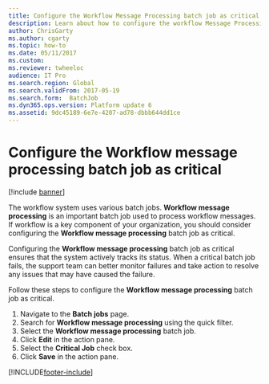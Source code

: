 ```yaml
---
title: Configure the Workflow Message Processing batch job as critical
description: Learn about how to configure the workflow Message Processing batch job as critical, including a step-by-step process.
author: ChrisGarty
ms.author: cgarty
ms.topic: how-to
ms.date: 05/11/2017
ms.custom: 
ms.reviewer: twheeloc
audience: IT Pro
ms.search.region: Global
ms.search.validFrom: 2017-05-19
ms.search.form:  BatchJob
ms.dyn365.ops.version: Platform update 6
ms.assetid: 9dc45189-6e7e-4207-ad78-dbbb644dd1ce
---
```


# Configure the Workflow message processing batch job as critical

[!include [banner](../../../finance/includes/banner.md)]


The workflow system uses various batch jobs. **Workflow message processing** is an important batch job used to process workflow messages. If workflow is a key component of your organization, you should consider configuring the **Workflow message processing** batch job as critical.

Configuring the **Workflow message processing** batch job as critical ensures that the system actively tracks its status. When a critical batch job fails, the support team can better monitor failures and take action to resolve any issues that may have caused the failure.

Follow these steps to configure the **Workflow message processing** batch job as critical.

1. Navigate to the **Batch jobs** page.
2. Search for **Workflow message processing** using the quick filter.
3. Select the **Workflow message processing** batch job.
4. Click **Edit** in the action pane.
5. Select the **Critical Job** check box.
6. Click **Save** in the action pane.


[!INCLUDE[footer-include](../../../includes/footer-banner.md)]
